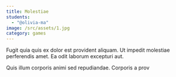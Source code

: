 ```yaml
---
title: Molestiae
students:
  - "@olivia-ma"
image: /src/assets/1.jpg
category: games
---
```

Fugit quia quis ex dolor est provident aliquam. Ut impedit molestiae perferendis amet. Ea odit laborum excepturi aut.

Quis illum corporis animi sed repudiandae. Corporis a prov